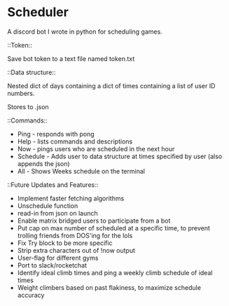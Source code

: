 # Scheduler
A discord bot I wrote in python for scheduling games. 

::Token::

Save bot token to a text file named token.txt

::Data structure::

Nested dict of days containing a dict of times containing a list of user ID numbers.

Stores to .json

::Commands::
- Ping - responds with pong
- Help - lists commands and descriptions
- Now - pings users who are scheduled in the next hour
- Schedule - Adds user to data structure at times specified by user (also appends the json)
- All - Shows Weeks schedule on the terminal

::Future Updates and Features::
- Implement faster fetching algorithms 
- Unschedule function
- read-in from json on launch
- Enable matrix bridged users to participate from a bot
- Put cap on max number of scheduled at a specific time, to prevent trolling friends from DOS'ing for the lols
- Fix Try block to be more specific
- Strip extra characters out of !now output
- User-flag for different gyms
- Port to slack/rocketchat
- Identify ideal climb times and ping a weekly climb schedule of ideal times
- Weight climbers based on past flakiness, to maximize schedule accuracy
